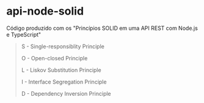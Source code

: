 # api-node-solid
Código produzido com os "Princípios SOLID em uma API REST com Node.js e TypeScript"

> S - Single-responsiblity Principle
> 
> O - Open-closed Principle
> 
> L - Liskov Substitution Principle
> 
> I - Interface Segregation Principle
> 
> D - Dependency Inversion Principle
